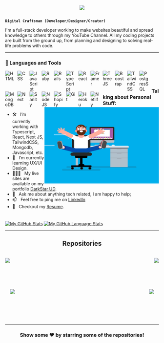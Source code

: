 

<h1 align="center">
  <a href="https://git.io/typing-svg">
    <img src="https://readme-typing-svg.herokuapp.com/?lines=Hello,+There!+👋;This+is+Eugene+Wilkins;Nice+to+meet+you!&center=true&size=30">
  </a>
</h1>

**`Digital Craftsman (Developer/Designer/Creator)`**

I'm a full-stack developer working to make websites beautiful and spread knowledge to others through my YouTube Channel. All my coding projects are built from the ground up, from planning and designing to solving real-life problems with code. 

---

### 🧰 Languages and Tools

<img align="left" alt="HTML" width="30px" style="padding-right:10px;" src="https://cdn.jsdelivr.net/gh/devicons/devicon/icons/html5/html5-plain.svg" />
<img align="left" alt="CSS" width="30px" style="padding-right:10px;" src="https://cdn.jsdelivr.net/gh/devicons/devicon/icons/css3/css3-plain.svg" />
<img align="left" alt="JavaScript" width="30px" style="padding-right:10px;" src="https://cdn.jsdelivr.net/gh/devicons/devicon/icons/javascript/javascript-plain.svg" />
<img align="left" alt="Ruby" width="30px" style="padding-right:10px;" src="https://cdn.jsdelivr.net/gh/devicons/devicon/icons/ruby/ruby-plain.svg" />
<img align="left" alt="Rails" width="30px" style="padding-right:10px;" src="https://cdn.jsdelivr.net/gh/devicons/devicon/icons/rails/rails-plain.svg" />
<img align="left" alt="TypeScript" width="30px" style="padding-right:10px;" src="https://cdn.jsdelivr.net/gh/devicons/devicon/icons/typescript/typescript-plain.svg" />
<img align="left" alt="React" width="30px" style="padding-right:10px;" src="https://cdn.jsdelivr.net/gh/devicons/devicon/icons/react/react-original.svg" />
<img align="left" alt="Framer" width="30px" style="padding-right:10px;" src="https://img.jsdelivr.com/github.com/framer.png" />
<img align="left" alt="ThreeJS" width="30px" style="padding-right:10px;" src="https://global.discourse-cdn.com/standard17/uploads/threejs/original/2X/e/e4f86d2200d2d35c30f7b1494e96b9595ebc2751.png" />
<img align="left" alt="Boostrap" width="30px" style="padding-right:10px;" src="https://img.jsdelivr.com/github.com/twbs.png" />
<img align="left" alt="TailwindCSS" width="30px" style="padding-right:10px;" src="https://img.jsdelivr.com/github.com/tailwindlabs.png" />
<img align="left" alt="PostgresSQL" width="30px" style="padding-right:10px;" src="https://www.vectorlogo.zone/logos/postgresql/postgresql-icon.svg" />
<img align="left" alt="MongoDB" width="30px" style="padding-right:10px;" src="https://img.jsdelivr.com/github.com/mongodb.png" />
<img align="left" alt="Next" width="30px" style="padding-right:10px;" src="https://img.jsdelivr.com/github.com/vercel.png" />
<img align="left" alt="Sanity" width="30px" style="padding-right:10px;" src="https://img.jsdelivr.com/github.com/sanity-io.png" />
<img align="left" alt="NodeJS" width="30px" style="padding-right:10px;" src="https://cdn.jsdelivr.net/gh/devicons/devicon/icons/nodejs/nodejs-original.svg" />
<img align="left" alt="Shopify" width="30px" style="padding-right:10px;" src="https://www.vectorlogo.zone/logos/shopify/shopify-icon.svg" />
<img align="left" alt="Git" width="30px" style="padding-right:10px;" src="https://cdn.jsdelivr.net/gh/devicons/devicon/icons/git/git-original.svg" />
<img align="left" alt="Heroku" width="30px" style="padding-right:10px;" src="https://www.vectorlogo.zone/logos/heroku/heroku-icon.svg" />
<img align="left" alt="Netlify" width="30px" style="padding-right:10px;" src="https://www.vectorlogo.zone/logos/netlify/netlify-icon.svg" />
<br />

#
<img align="right" height="250" width="375" alt="" src="https://github.com/ewilkinsiii/ewilkinsiii/blob/main/assets/coder.gif" />

### Talking about Personal Stuff:

- 🛠 &nbsp; I’m currently working with Typescript, React, Next JS, <br /> TailwindCSS, Mongodb, Javascript, etc.
- 🚀 &nbsp; I’m currently learning UX/UI Design.
- 👨🏻‍💻 &nbsp; My live sites are available on my portfolio [DarkStar UD](https://www.darkstarud.com).
- 💬 &nbsp; Ask me about anything tech related, I am happy to help;
- 📫 &nbsp; Feel free to ping me on [LinkedIn](https://www.linkedin.com/in/eugene-wilkins-iii-188aa521/)
- 📝 &nbsp; Checkout my [Resume](https://drive.google.com/file/d/1q4UD6AtTbzDYS5WyEARwE6P8Sm9yFK1S/view?usp=sharing).

#

[![My GitHub Stats](https://github-readme-stats.vercel.app/api?username=ewilkinsiii&show_icons=true&theme=react&border_color=61dafb&border=true)]()
[![My GitHub Language Stats](https://github-readme-stats.vercel.app/api/top-langs/?username=ewilkinsiii&hide=c%23,powershell,Mathematica,Shell,Objective-C,Objective-C%2b%2b,Cuda&title_color=61dafb&text_color=ffffff&icon_color=61dafb&bg_color=20232a&langs_count=8&layout=compact&border_color=61dafb&hide_border=truet)]()

<hr>

<h2 align="center"> Repositories </h2>


<br>
<div width="100%" align="center">
 <a align="left" href="https://github.com/ewilkinsiii/wiki" title="Wiki"><img align="left" height="115" src="https://github-readme-stats.vercel.app/api/pin/?username=ewilkinsiii&repo=wiki&theme=react&border_color=61dafb&border_radius=10"></a><a align="right" href="https://github.com/ewilkinsiii/Next.js-Developer-Portfolio" title="Next.js-Developer-Portfolio"><img align="right" height="115" src="https://github-readme-stats.vercel.app/api/pin/?username=ewilkinsiii&repo=Next.js-Developer-Portfolio&theme=react&border_color=61dafb&border_radius=10"></a>
</div>
<br/><br/><br/><br/><br/><br/>

<div width="100%" align="center">
 <a align="left" href="https://github.com/ewilkinsiii/movie_critics2" title="movie_critics2"><img align="left" height="115" src="https://github-readme-stats.vercel.app/api/pin/?username=ewilkinsiii&repo=movie_critics2&theme=react&border_color=61dafb&border_radius=10"></a><a align="right" href="https://github.com/ewilkinsiii/3d_product" title="3D Product"><img align="right" height="115" src="https://github-readme-stats.vercel.app/api/pin/?username=ewilkinsiii&repo=3d_product&theme=react&border_color=61dafb&border_radius=10"></a>
</div>
<br/><br/><br/><br/><br/><br/>

---
<div align="center">

### Show some ❤️ by starring some of the repositories!

</div>

<!--
**ewilkinsiii/ewilkinsiii** is a ✨ _special_ ✨ repository because its `README.md` (this file) appears on your GitHub profile.

Here are some ideas to get you started:

- 🔭 I’m currently working on ...
- 🌱 I’m currently learning ...
- 👯 I’m looking to collaborate on ...
- 🤔 I’m looking for help with ...
- 💬 Ask me about ...
- 📫 How to reach me: ...
- 😄 Pronouns: ...
- ⚡ Fun fact: ...
-->
